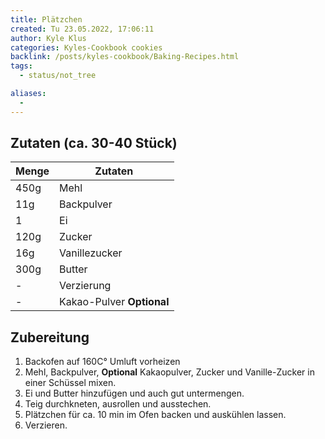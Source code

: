 ```yaml
---
title: Plätzchen
created: Tu 23.05.2022, 17:06:11
author: Kyle Klus
categories: Kyles-Cookbook cookies
backlink: /posts/kyles-cookbook/Baking-Recipes.html
tags:
  - status/not_tree

aliases:
  -
---
```


## Zutaten (ca. 30-40 Stück)

| Menge            | Zutaten                   |
| ---------------- | ------------------------- |
| 450g             | Mehl                      |
| 11g              | Backpulver                |
| 1                | Ei                        |
| 120g             | Zucker                    |
| 16g              | Vanillezucker             |
| 300g             | Butter                    |
| -                | Verzierung                |
| -                | Kakao-Pulver **Optional** |

## Zubereitung

1. Backofen auf 160C° Umluft vorheizen
2. Mehl, Backpulver, **Optional** Kakaopulver, Zucker und Vanille-Zucker in einer Schüssel mixen.
3. Ei und Butter hinzufügen und auch gut untermengen.
4. Teig durchkneten, ausrollen und ausstechen.
5. Plätzchen für ca. 10 min im Ofen backen und auskühlen lassen.
6. Verzieren.
